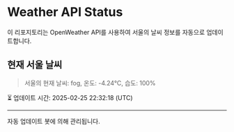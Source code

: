 
# Weather API Status

이 리포지토리는 OpenWeather API를 사용하여 서울의 날씨 정보를 자동으로 업데이트합니다.

## 현재 서울 날씨
> 서울의 현재 날씨: fog, 온도: -4.24°C, 습도: 100%

⏳ 업데이트 시간: 2025-02-25 22:32:18 (UTC)

---
자동 업데이트 봇에 의해 관리됩니다.
